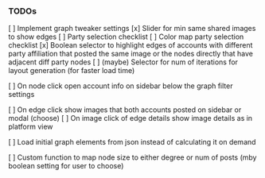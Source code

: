 ### TODOs

[ ] Implement graph tweaker settings
    [x] Slider for min same shared images to show edges
    [ ] Party selection checklist
        [ ] Color map party selection checklist
    [x] Boolean selector to highlight edges of accounts with different party affiliation that posted the same image or the nodes directly that have adjacent diff party nodes
    [ ] (maybe) Selector for num of iterations for layout generation (for faster load time)

[ ] On node click open account info on sidebar below the graph filter settings

[ ] On edge click show images that both accounts posted on sidebar or modal (choose)
    [ ] On image click of edge details show image details as in platform view

[ ] Load initial graph elements from json instead of calculating it on demand

[ ] Custom function to map node size to either degree or num of posts (mby boolean setting for user to choose)